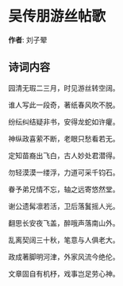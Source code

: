 # 吴传朋游丝帖歌

**作者**: 刘子翚

## 诗词内容

园清无瑕二三月，时见游丝转空阔。

谁人写此一段奇，著纸春风吹不脱。

纷纭纠结疑非书，安得龙蛇如许癯。

神纵政喜萦不断，老眼只愁看若无。

定知苗裔出飞白，古人妙处君潜得。

勿轻漠漠一缕浮，力道可采千钧石。

眷予弟兄情不忘，轴之远寄悠然堂。

谢公遗髯凛若活，卫后落鬒摇人光。

翻思长安夜飞盖，醉哦声落南山外。

乱离契阔三十秋，笔意与人俱老大。

政成著脚明河津，外家风流今绝伦。

文章固自有机杼，戏事岂足劳心神。

